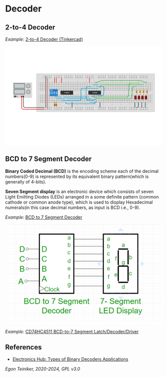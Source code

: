 # Decoder

## 2-to-4 Decoder

_Example_: [2-to-4 Decoder (Tinkercad)](https://www.tinkercad.com/things/ga2CvBVTqgL)

![2-to-4 Decoder](figures/decoder.png)


## BCD to 7 Segment Decoder

**Binary Coded Decimal (BCD)** is the encoding scheme each of the decimal 
numbers(0-9) is represented by its equivalent binary pattern(which is 
generally of 4-bits).

**Seven Segment display** is an electronic device which consists of seven 
Light Emitting Diodes (LEDs) arranged in a some definite pattern (common 
cathode or common anode type), which is used to display Hexadecimal 
numerals(in this case decimal numbers, as input is BCD i.e., 0-9).

_Example:_ [BCD to 7 Segment Decoder](https://www.geeksforgeeks.org/bcd-to-7-segment-decoder/)

![BCD to 7 Segment Decoder](figures/BCD-7Segment-Decoder.png)

_Example:_ [CD74HC4511 BCD-to-7 Segment Latch/Decoder/Driver](https://www.ti.com/lit/ds/symlink/cd74hc4511.pdf?ts=1730176728255&ref_url=https%253A%252F%252Fwww.google.com%252F)

## References

* [Electronics Hub: Types of Binary Decoders,Applications](https://www.electronicshub.org/binary-decoder/)


*Egon Teiniker, 2020-2024, GPL v3.0* 
